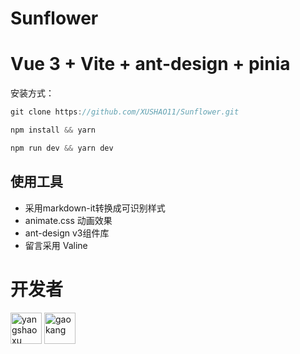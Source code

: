 # Sunflower

# Vue 3 + Vite + ant-design + pinia

安装方式：

```js
git clone https://github.com/XUSHAO11/Sunflower.git
```

```js
npm install && yarn
```

```js
npm run dev && yarn dev
```

## 使用工具

- 采用markdown-it转换成可识别样式
- animate.css 动画效果
- ant-design v3组件库
- 留言采用 Valine


# 开发者
  <a href="https://github.com/XUSHAO11"><img src="https://avatars.githubusercontent.com/u/52852249?v=4" alt="yangshaoxu" style="width: 50px;height:50px;"></a> 
    <a href="https://github.com/gaokang804"><img src="https://avatars.githubusercontent.com/u/134194038?v=4" alt="gaokang" style="width: 50px;height:50px;"></a>  







